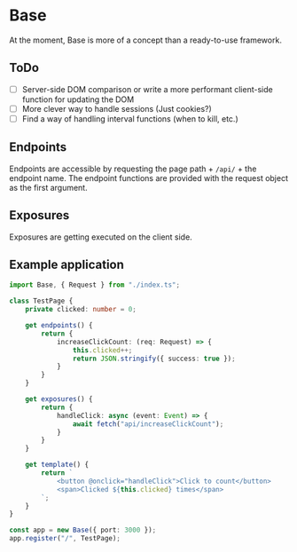 # Base
At the moment, Base is more of a concept than a ready-to-use framework.

## ToDo
- [ ] Server-side DOM comparison or write a more performant client-side function for updating the DOM
- [ ] More clever way to handle sessions (Just cookies?)
- [ ] Find a way of handling interval functions (when to kill, etc.)

## Endpoints
Endpoints are accessible by requesting the page path + `/api/` + the endpoint name.
The endpoint functions are provided with the request object as the first argument.

## Exposures
Exposures are getting executed on the client side.

## Example application
```typescript
import Base, { Request } from "./index.ts";

class TestPage {
    private clicked: number = 0;

    get endpoints() {
        return {
            increaseClickCount: (req: Request) => {
                this.clicked++;
                return JSON.stringify({ success: true });
            }
        }
    }

    get exposures() {
        return {
            handleClick: async (event: Event) => {
                await fetch("api/increaseClickCount");
            }
        }
    }

    get template() {
        return `
            <button @onclick="handleClick">Click to count</button>
            <span>Clicked ${this.clicked} times</span>
        `;
    }
}

const app = new Base({ port: 3000 });
app.register("/", TestPage);
```